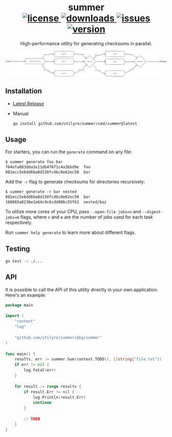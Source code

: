 <div align="center">
  <h1>
    summer
    <br />
    <a href="https://github.com/utilyre/summer/releases/latest">
      <img alt="license" src="https://img.shields.io/github/v/tag/utilyre/summer?label=version" />
    </a>
    <a href="https://go.dev">
      <img alt="downloads" src="https://img.shields.io/github/go-mod/go-version/utilyre/summer?label=go" />
    </a>
    <a href="https://github.com/utilyre/summer/issues">
      <img alt="issues" src="https://img.shields.io/github/issues/utilyre/bevy_prank?label=issues" />
    </a>
    <a href="https://github.com/utilyre/summer/actions/workflows/ci.yaml">
      <img alt="version" src="https://img.shields.io/github/actions/workflow/status/utilyre/summer/ci.yaml?label=ci" />
    </a>
  </h1>
  <p>
    High-performance utility for generating checksums in parallel.
  </p>
</div>

![Data Flow Diagram](./docs/dfd.png)

## Installation

- [Latest Release](https://github.com/utilyre/summer/releases/latest)

- Manual

  ```bash
  go install github.com/utilyre/summer/cmd/summer@latest
  ```

## Usage

For starters, you can run the `generate` command on any file:

```
$ summer generate foo bar
764efa883dda1e11db47671c4a3bbd9e  foo
081ecc5e6dd6ba0d150fc4bc0e62ec50  bar
```

Add the `-r` flag to generate checksums for directories recursively:

```
$ summer generate -r bar nested
081ecc5e6dd6ba0d150fc4bc0e62ec50  bar
168065a0236e2e64c9c6cdd086c55f63  nested/baz
```

To utilize more cores of your CPU, pass `--open-file-jobs=n` and
`--digest-jobs=m` flags, where `n` and `m` are the number of jobs used for each
task respectively.

Run `summer help generate` to learn more about different flags.

## Testing

```bash
go test -v ./...
```

## API

It is possible to call the API of this utility directly in your own
application. Here's an example:

```go
package main

import (
	"context"
	"log"

	"github.com/utilyre/summer/pkg/summer"
)

func main() {
	results, err := summer.Sum(context.TODO(), []string{"file.txt"})
	if err != nil {
		log.Fatal(err)
	}

	for result := range results {
		if result.Err != nil {
			log.Println(result.Err)
			continue
		}

		// TODO
	}
}
```
